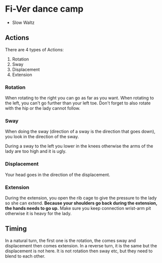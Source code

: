# Fi-Ver dance camp

* Slow Waltz

## Actions

There are 4 types of Actions:

1. Rotation
2. Sway
3. Displacement
4. Extension

### Rotation

When rotating to the right you can go as far as you want.
When rotating to the left, you can't go further than your left toe.
Don't forget to also rotate with the hip or the lady cannot follow.

### Sway

When doing the sway (direction of a sway is the direction that goes down), you look in the direction of the sway.

During a sway to the left you lower in the knees otherwise the arms of the lady are too high and it is ugly.

### Displacement

Your head goes in the direction of the displacement.

### Extension

During the extension, you open the rib cage to give the pressure to the lady so she can extend.
**Because your shoulders go back during the extension, the hands needs to go up.**
Make sure you keep connection wrist-arm pit otherwise it is heavy for the lady.

## Timing

In a natural turn, the first one is the rotation, the comes sway and displacement then comes extension.
In a reverse turn, it is the same but the displacement is not here.
It is not rotation then sway etc, but they need to blend to each other.
